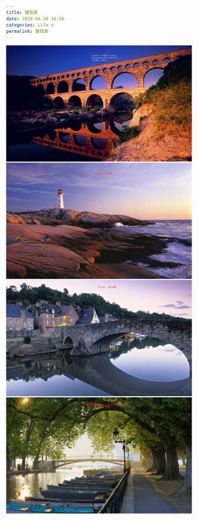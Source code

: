 ```yaml
---
title: 建筑美
date: 2010-04-28 16:56
categories: Life's
permalink: 建筑美
---
```


![](/image/图/建筑美01.jpg)
![](/image/图/建筑美02.jpg)
![](/image/图/建筑美03.jpg)
![](/image/图/建筑美04.jpg)